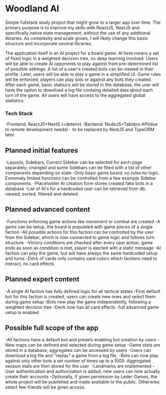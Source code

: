 # Woodland AI

Simple fullstack study project that might grow to a larger app over time. The primary purpose is to improve my skills with ReactJS, NextJS and specifically native state management, without the use of any additional libraries. As complexity and scale grows, I will likely change this basic structure and incorporate several libraries.

The application itself is an AI project for a board game. AI here means a set of fixed logic in a weighted decision tree, no deep learning involved. Users will be able to create AI opponents to play against from pre-determined list of possible settings. A list of a user's created bots can be viewed in their profile. Later, users will be able to play a game in a simplified UI. Game rules will be enforced, players can play solo or against any bots they created. After each game, basic statisics will be stored in the database, the user will have the option to download a log file containg detailed data about each turn of the game. All users will have access to the aggregated global statistics.

### Tech Stack

-Frontend: ReactJS+NextS (+dotenv)
-Backend: NodeJS+Tabidoo API(due to remote development needs) - to be replaced by NestJS and TypeORM later.

## Planned initial features

-Layouts, Sidebars. Correct Sidebar can be selected for each page separately, changed and some Sidebars can be filled with a list of other components depending on state
-Only basic game board, no rules no logic. Extremely limited functions can be controlled from a few example Sidebar components.
-Placeholder AI creation form stores created fake bots in a database
-List of AI's for a hardcoded user can be retrieved from db, viewed, sorted, filtered and deleted.

## Planned advanced content

-Functions enforcing game actions like movement or combat are created
-A game can be setup, the board is populated with game pieces of a single faction
-All possible actions for this faction can be controlled by the user from the Sidebar, which is now connected to game logic and follows turn structure.
-Victory conditions are checked after every user action, game ends as soon as condition is met, player is ejected with a static message
-AI faction can play the game, but will have always the same hardcoded setup and turns
-Deck of cards only contains card colors which factions need to interact, no card effects

## Planned expert content

-A single AI faction has fully defined logic for all tactical states
-First default bot for this faction is created, users can create new ones and select them during game setup
-Bots now play the game independently, following a weighted decision tree
-Deck now has all card effects
-full advanced game setup is enabled

## Possible full scope of the app

-All factions have a default bot and presets enabling bot creation by users
-New maps can be defined and selected during game setup
-Game stats are stored in a database, aggregates can be accessed by users
-Users can download a log file and "replay" a game from a log file.
-Bots can now play against only other bots a set number of times up to a 1000. Aggregated session stats are then stored for the user.
-Landmarks are implemented
-User authentication and authorization is added, new users can now actually create their accounts
-Optionally, if given permission by Leder Games, the whole project will be published and made available to the public. Otherwise, select few friends will be given access.
